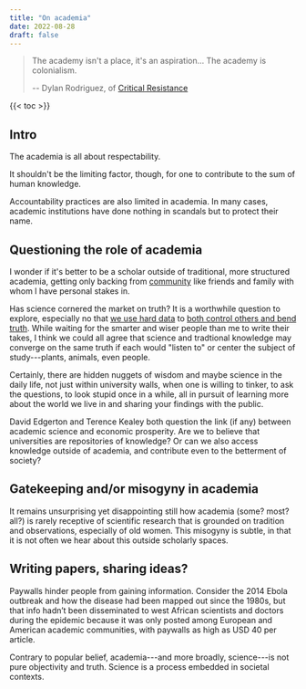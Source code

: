 ```yaml
---
title: "On academia"
date: 2022-08-28
draft: false
---
```


> The academy isn't a place, it's an aspiration...
> The academy is colonialism.
>
> -- Dylan Rodriguez, of [Critical Resistance](https://criticalresistance.org)

{{< toc >}}

## Intro

The academia is all about respectability.

It shouldn't be the limiting factor, though,
for one to contribute to the sum of human knowledge.

Accountability practices are also limited in academia. In many cases,
academic institutions have done nothing in scandals but to protect their
name.

## Questioning the role of academia

I wonder if it's better to be a scholar outside of traditional, more
structured academia, getting only backing from [community](/community)
like friends and family with whom I have personal stakes in.

Has science cornered the market on truth? It is a worthwhile question to
explore, especially no that [we use hard data](/data-management) to
[both control others and bend truth](/fascism). While waiting for the
smarter and wiser people than me to write their takes, I think we could
all agree that science and tradtional knowledge may converge on the same
truth if each would "listen to" or center the subject of study---plants,
animals, even people.

Certainly, there are hidden nuggets of wisdom and maybe science in the
daily life, not just within university walls, when one is willing to
tinker, to ask the questions, to look stupid once in a while, all in
pursuit of learning more about the world we live in and sharing your
findings with the public.

David Edgerton and Terence Kealey both question the link (if any)
between academic science and economic prosperity. Are we to believe that
universities are repositories of knowledge? Or can we also access
knowledge outside of academia, and contribute even to the betterment of
society?

## Gatekeeping and/or misogyny in academia

It remains unsurprising yet disappointing still how academia (some?
most? all?) is rarely receptive of scientific research that is grounded
on tradition and observations, especially of old women. This misogyny is
subtle, in that it is not often we hear about this outside scholarly
spaces.

## Writing papers, sharing ideas?

Paywalls hinder people from gaining information.
Consider the 2014 Ebola outbreak and how the
disease had been mapped out since the 1980s, but that info hadn’t been
disseminated to west African scientists and doctors during the epidemic
because it was only posted among European and American academic
communities, with paywalls as high as USD 40 per article.

Contrary to popular belief, academia---and more broadly, science---is
not pure objectivity and truth. Science is a process embedded in
societal contexts.
